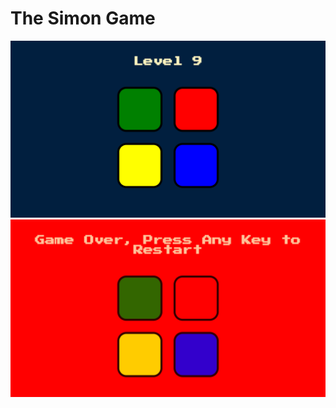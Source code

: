 # The Simon Game

![Screenshot 1](readmeimages/Screenshot1.png)
![Screenshot 2](readmeimages/Screenshot2.png)
